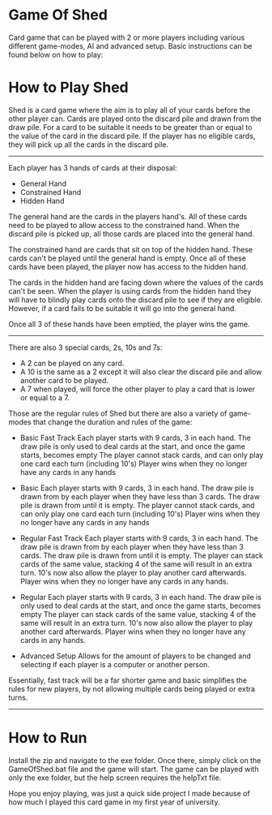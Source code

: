 # Game Of Shed
Card game that can be played with 2 or more players including various different game-modes, AI and advanced setup. Basic instructions can be found below on how to play:

# How to Play Shed

Shed is a card game where the aim is to play all of your cards before the other player can. Cards are played onto the discard pile
and drawn from the draw pile. For a card to be suitable it needs to be greater than or equal to the value of the card in the discard pile.
If the player has no eligible cards, they will pick up all the cards in the discard pile.

---------------------------------------------------------------------------------------------------------------------------------------------

Each player has 3 hands of cards at their disposal:

- General Hand
- Constrained Hand
- Hidden Hand

The general hand are the cards in the players hand's. All of these cards need to be played to allow access to the constrained hand.
When the discard pile is picked up, all those cards are placed into the general hand.

The constrained hand are cards that sit on top of the hidden hand. These cards can't be played until the general hand is empty. Once all of
these cards have been played, the player now has access to the hidden hand.

The cards in the hidden hand are facing down where the values of the cards can't be seen. When the player is using cards from the hidden hand
they will have to blindly play cards onto the discard pile to see if they are eligible. However, if a card fails to be suitable it will go into
the general hand.

Once all 3 of these hands have been emptied, the player wins the game.

---------------------------------------------------------------------------------------------------------------------------------------------

There are also 3 special cards, 2s, 10s and 7s:

- A 2 can be played on any card.
- A 10 is the same as a 2 except it will also clear the discard pile and allow another card to be played.
- A 7 when played, will force the other player to play a card that is lower or equal to a 7.

Those are the regular rules of Shed but there are also a variety of game-modes that change the duration and rules of the game:

- Basic Fast Track
    Each player starts with 9 cards, 3 in each hand.
    The draw pile is only used to deal cards at the start, and once the game starts, becomes empty
    The player cannot stack cards, and can only play one card each turn (including 10's)
    Player wins when they no longer have any cards in any hands

- Basic
    Each player starts with 9 cards, 3 in each hand.
    The draw pile is drawn from by each player when they have less than 3 cards.
        The draw pile is drawn from until it is empty.
    The player cannot stack cards, and can only play one card each turn (including 10's)
    Player wins when they no longer have any cards in any hands

- Regular Fast Track
    Each player starts with 9 cards, 3 in each hand.
    The draw pile is drawn from by each player when they have less than 3 cards.
        The draw pile is drawn from until it is empty.
    The player can stack cards of the same value, stacking 4 of the same will result in an extra turn.
    10's now also allow the player to play another card afterwards.
    Player wins when they no longer have any cards in any hands.

- Regular
    Each player starts with 9 cards, 3 in each hand.
    The draw pile is only used to deal cards at the start, and once the game starts, becomes empty
    The player can stack cards of the same value, stacking 4 of the same will result in an extra turn.
    10's now also allow the player to play another card afterwards.
    Player wins when they no longer have any cards in any hands.

- Advanced Setup
    Allows for the amount of players to be changed and selecting if each player is a computer or another person.

Essentially, fast track will be a far shorter game and basic simplifies the rules for new players, by not allowing multiple cards
being played or extra turns.

---------------------------------------------------------------------------------------------------------------------------------------------

# How to Run
Install the zip and navigate to the exe folder. Once there, simply click on the GameOfShed.bat file and the game will start. The game can be played
with only the exe folder, but the help screen requires the helpTxt file.

Hope you enjoy playing, was just a quick side project I made because of how much I played this card game in my first year of university.
